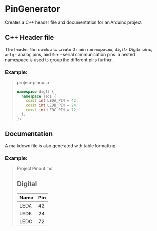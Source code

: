 # PinGenerator

Creates a C++ header file and documentation for an Arduino project.

## C++ Header file

The header file is setup to create 3 main namespaces; `digtl`- Digital pins, `anlg` - analog pins, and `Ser` - serial communication pins. a nested namespace is used to group the different pins further.

### Example:

> project-pinout.h
> ```cpp
> namespace digtl {
>   namespace leds {
>     const int LEDA_PIN = 42;
>     const int LEDB_PIN = 24;
>     const int LEDC_PIN = 72;
>   };
> };
> ```

## Documentation

A markdown file is also generated with table formatting.

### Example:

> Project Pinout.md
> ## Digital
> | Name | Pin |
> |---|---|
> | LEDA | 42 |
> | LEDB | 24 |
> | LEDC | 72 |
